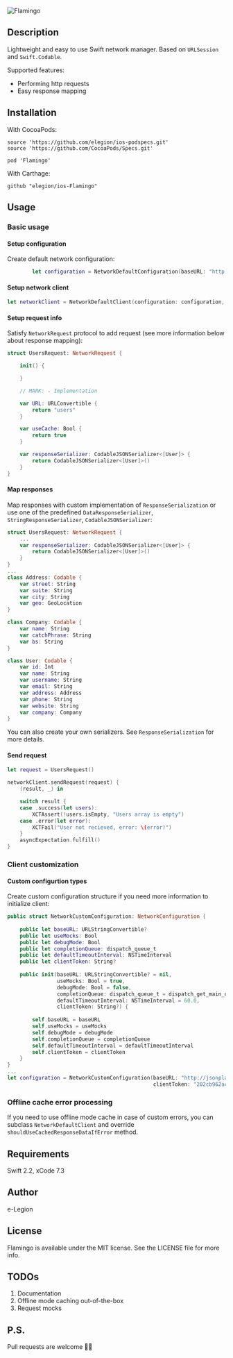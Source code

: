 ![Flamingo](https://github.com/elegion/ios-Flamingo/blob/master/logo.png)

## Description

Lightweight and easy to use Swift network manager. Based on `URLSession` and `Swift.Codable`.

Supported features:
* Performing http requests
* Easy response mapping

## Installation

With CocoaPods:

```
source 'https://github.com/elegion/ios-podspecs.git'
source 'https://github.com/CocoaPods/Specs.git'

pod 'Flamingo'
```

With Carthage:

```
github "elegion/ios-Flamingo"
```

## Usage

### Basic usage

#### Setup configuration

Create default network configuration:

```swift
        let configuration = NetworkDefaultConfiguration(baseURL: "http://jsonplaceholder.typicode.com/")
```

#### Setup network client

```swift
let networkClient = NetworkDefaultClient(configuration: configuration, session: .shared)
```

#### Setup request info

Satisfy `NetworkRequest` protocol to add request (see more information below about response mapping):

```swift
struct UsersRequest: NetworkRequest {

    init() {

    }

    // MARK: - Implementation

    var URL: URLConvertible {
        return "users"
    }

    var useCache: Bool {
        return true
    }

    var responseSerializer: CodableJSONSerializer<[User]> {
        return CodableJSONSerializer<[User]>()
    }
}
```

#### Map responses

Map responses with custom implementation of `ResponseSerialization` or use one of the predefined `DataResponseSerializer`, `StringResponseSerializer`, `CodableJSONSerializer`:

```swift
struct UsersRequest: NetworkRequest {
    ...
    var responseSerializer: CodableJSONSerializer<[User]> {
        return CodableJSONSerializer<[User]>()
    }
}
...
class Address: Codable {
    var street: String
    var suite: String
    var city: String
    var geo: GeoLocation
}

class Company: Codable {
    var name: String
    var catchPhrase: String
    var bs: String
}

class User: Codable {
    var id: Int
    var name: String
    var username: String
    var email: String
    var address: Address
    var phone: String
    var website: String
    var company: Company
}
```

You can also create your own serializers. See `ResponseSerialization` for more details.

#### Send request

```swift
let request = UsersRequest()

networkClient.sendRequest(request) {
    (result, _) in

    switch result {
    case .success(let users):
        XCTAssert(!users.isEmpty, "Users array is empty")
    case .error(let error):
        XCTFail("User not recieved, error: \(error)")
    }
    asyncExpectation.fulfill()
}
```

### Client customization

#### Custom configurtion types

Create custom configuration structure if you need more information to initialize client:
```swift
public struct NetworkCustomConfiguration: NetworkConfiguration {
    
    public let baseURL: URLStringConvertible?
    public let useMocks: Bool
    public let debugMode: Bool
    public let completionQueue: dispatch_queue_t
    public let defaultTimeoutInterval: NSTimeInterval
    public let clientToken: String?
    
    public init(baseURL: URLStringConvertible? = nil,
                useMocks: Bool = true,
                debugMode: Bool = false,
                completionQueue: dispatch_queue_t = dispatch_get_main_queue(),
                defaultTimeoutInterval: NSTimeInterval = 60.0,
                clientToken: String?) {
        
        self.baseURL = baseURL
        self.useMocks = useMocks
        self.debugMode = debugMode
        self.completionQueue = completionQueue
        self.defaultTimeoutInterval = defaultTimeoutInterval
        self.clientToken = clientToken
    }
}
...
let configuration = NetworkCustomConfiguration(baseURL: "http://jsonplaceholder.typicode.com/",
                                               clientToken: "202cb962ac59075b964b07152d234b70")

```

### Offline cache error processing

If you need to use offline mode cache in case of custom errors, you can subclass `NetworkDefaultClient` and override `shouldUseCachedResponseDataIfError` method.

## Requirements

Swift 2.2, xCode 7.3

## Author

e-Legion

## License

Flamingo is available under the MIT license. See the LICENSE file for more info.

## TODOs

1) Documentation
2) Offline mode caching out-of-the-box
3) Request mocks

## P.S.

Pull requests are welcome 💪🏻
